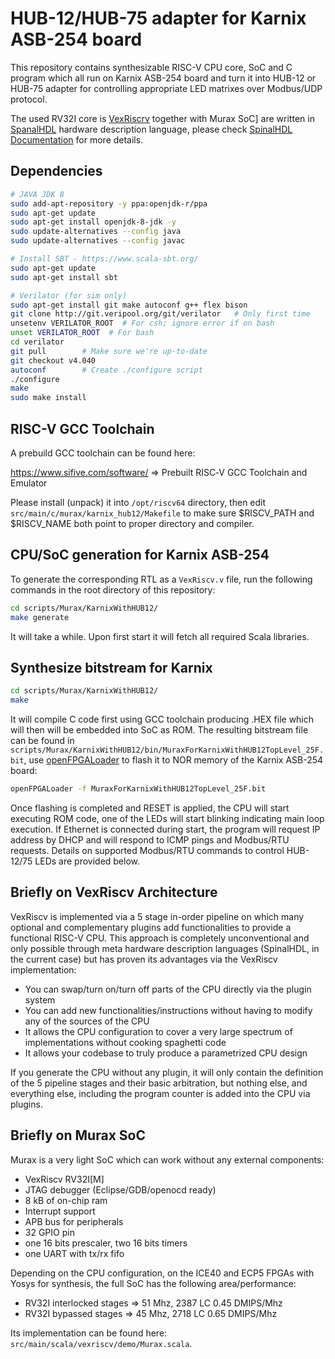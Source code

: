 # HUB-12/HUB-75 adapter for Karnix ASB-254 board

This repository contains synthesizable RISC-V CPU core, SoC and C program which all run on Karnix ASB-254 board and turn it into HUB-12 or HUB-75 adapter for controlling appropriate LED matrixes over Modbus/UDP protocol.

The used RV32I core is [VexRiscrv](https://github.com/SpinalHDL/VexRiscv) together with Murax SoC] are written in [SpanalHDL](https://github.com/SpinalHDL/SpinalHDL) hardware description language, please check [SpinalHDL Documentation](https://spinalhdl.github.io/SpinalDoc-RTD/master/index.html) for more details.

## Dependencies

```sh
# JAVA JDK 8
sudo add-apt-repository -y ppa:openjdk-r/ppa
sudo apt-get update
sudo apt-get install openjdk-8-jdk -y
sudo update-alternatives --config java
sudo update-alternatives --config javac

# Install SBT - https://www.scala-sbt.org/
sudo apt-get update
sudo apt-get install sbt

# Verilator (for sim only)
sudo apt-get install git make autoconf g++ flex bison
git clone http://git.veripool.org/git/verilator   # Only first time
unsetenv VERILATOR_ROOT  # For csh; ignore error if on bash
unset VERILATOR_ROOT  # For bash
cd verilator
git pull        # Make sure we're up-to-date
git checkout v4.040
autoconf        # Create ./configure script
./configure
make
sudo make install
```

## RISC-V GCC Toolchain

A prebuild GCC toolchain can be found here:

https://www.sifive.com/software/  => Prebuilt RISC‑V GCC Toolchain and Emulator

Please install (unpack) it into ```/opt/riscv64``` directory, then edit ```src/main/c/murax/karnix_hub12/Makefile``` to make sure $RISCV_PATH and $RISCV_NAME both point to proper directory and compiler.

## CPU/SoC generation for Karnix ASB-254

To generate the corresponding RTL as a `VexRiscv.v` file, run the following commands in the root directory of this repository:

```sh
cd scripts/Murax/KarnixWithHUB12/
make generate 
```

It will take a while. Upon first start it will fetch all required Scala libraries.

## Synthesize bitstream for Karnix

```sh
cd scripts/Murax/KarnixWithHUB12/
make
```

It will compile C code first using GCC toolchain producing .HEX file which will then will be embedded into SoC as ROM.  The resulting bitstream file can be found in ```scripts/Murax/KarnixWithHUB12/bin/MuraxForKarnixWithHUB12TopLevel_25F.bit```, use [openFPGALoader](https://github.com/trabucayre/openFPGALoader) to flash it to NOR memory of the Karnix ASB-254 board:

```sh
openFPGALoader -f MuraxForKarnixWithHUB12TopLevel_25F.bit
```

Once flashing is completed and RESET is applied, the CPU will start executing ROM code, one of the LEDs will start blinking indicating main loop execution. If Ethernet is connected during start, the program will request IP address by DHCP and will respond to ICMP pings and Modbus/RTU requests. Details on supported Modbus/RTU commands to control HUB-12/75 LEDs are provided below.

## Briefly on VexRiscv Architecture

VexRiscv is implemented via a 5 stage in-order pipeline on which many optional and complementary plugins add functionalities to provide a functional RISC-V CPU. This approach is completely unconventional and only possible through meta hardware description languages (SpinalHDL, in the current case) but has proven its advantages via the VexRiscv implementation:

- You can swap/turn on/turn off parts of the CPU directly via the plugin system
- You can add new functionalities/instructions without having to modify any of the sources of the CPU
- It allows the CPU configuration to cover a very large spectrum of implementations without cooking spaghetti code
- It allows your codebase to truly produce a parametrized CPU design

If you generate the CPU without any plugin, it will only contain the definition of the 5 pipeline stages and their basic arbitration, but nothing else,
and everything else, including the program counter is added into the CPU via plugins.

## Briefly on Murax SoC

Murax is a very light SoC which can work without any external components:
- VexRiscv RV32I[M]
- JTAG debugger (Eclipse/GDB/openocd ready)
- 8 kB of on-chip ram
- Interrupt support
- APB bus for peripherals
- 32 GPIO pin
- one 16 bits prescaler, two 16 bits timers
- one UART with tx/rx fifo

Depending on the CPU configuration, on the ICE40 and ECP5 FPGAs with Yosys for synthesis, the full SoC has the following area/performance:
- RV32I interlocked stages => 51 Mhz, 2387 LC 0.45 DMIPS/Mhz
- RV32I bypassed stages    => 45 Mhz, 2718 LC 0.65 DMIPS/Mhz

Its implementation can be found here: `src/main/scala/vexriscv/demo/Murax.scala`.


